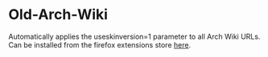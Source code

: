 # Old-Arch-Wiki
Automatically applies the useskinversion=1 parameter to all Arch Wiki URLs. Can be installed from the firefox extensions store [here](https://addons.mozilla.org/en-US/firefox/addon/old-arch-wiki/).
